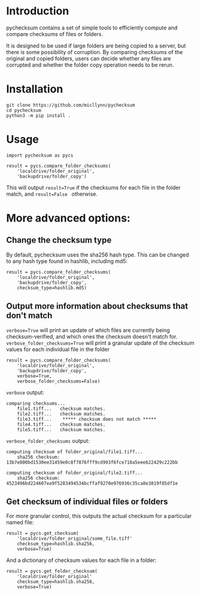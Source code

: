 # Introduction

pychecksum contains a set of simple tools to efficiently compute and
compare checksums of files or folders.

It is designed to be used if large folders are being copied to a server,
but there is some possibility of corruption. By comparing checksums
of the original and copied folders, users can decide whether any files
are corrupted and whether the folder copy operation needs to be rerun.

# Installation
```python3
git clone https://github.com/micllynn/pychecksum
cd pychecksum
python3 -m pip install .
```

# Usage
```python3
import pychecksum as pycs

result = pycs.compare_folder_checksums(
	'localdrive/folder_original',
	'backupdrive/folder_copy')
```

This will output `result=True` if the checksums for each file in the folder match,
and `result=False ` otherwise.

# More advanced options:

## Change the checksum type
By default, pychecksum uses the sha256 hash type. This can be changed
to any hash type found in hashlib, including md5:
```python3
result = pycs.compare_folder_checksums(
	'localdrive/folder_original',
	'backupdrive/folder_copy',
	checksum_type=hashlib.md5)
```

## Output more information about checksums that don't match
`verbose=True` will print an update of which files are currently being
checksum-verified, and which ones the checksum doesn't match for.
`verbose_folder_checksums=True` will print a granular update of the checksum
values for each individual file in the folder

```python3
result = pycs.compare_folder_checksums(
	'localdrive/folder_original',
	'backupdrive/folder_copy',
	verbose=True,
	verbose_folder_checksums=False)
```

`verbose` output:
```
comparing checksums...
	file1.tiff...	checksum matches.
	file2.tiff...	checksum matches.
	file3.tiff...	 ***** checksum does not match *****
	file4.tiff...	checksum matches.
	file5.tiff...	checksum matches.
```

`verbose_folder_checksums` output:
```
computing checksum of folder_original/file1.tiff...
	sha256 checksum: 13b7e800bd1530ee31459e0c8f7876fff9cd993f6fce718a5eee622429c222bb

computing checksum of folder_original/file2.tiff...
	sha256 checksum: 4523496bd224607ea9f5283494534bcffaf9270e976936c35ca8e3819f85df1e
```

## Get checksum of individual files or folders
For more granular control, this outputs the actual checksum for a particular
named file:
```python3
result = pycs.get_checksum(
	'localdrive/folder_original/some_file.tiff'
	checksum_type=hashlib.sha256,
	verbose=True)
```

And a dictionary of checksum values for each file in a folder:
```python3
result = pycs.get_folder_checksum(
	'localdrive/folder_original'
	checksum_type=hashlib.sha256,
	verbose=True)
```
